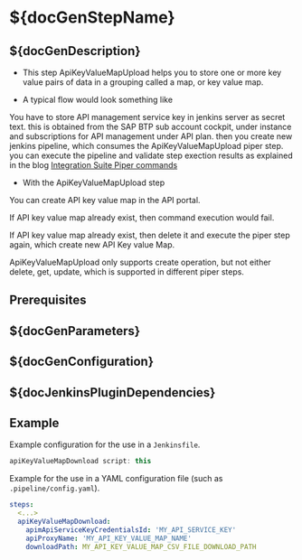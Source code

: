 # ${docGenStepName}

## ${docGenDescription}

* This step ApiKeyValueMapUpload helps you to store one or more key value pairs of data in a grouping called a map, or key value map.

* A typical flow would look something like

You have to store API management service key in jenkins server as secret text. this is obtained from the SAP BTP sub account cockpit, under instance and subscriptions for API management under API plan. then you create new jenkins pipeline, which consumes the ApiKeyValueMapUpload piper step. you can execute the pipeline and validate step exection results as explained in the blog [Integration Suite Piper commands](https://blogs.sap.com/2022/01/05/working-with-integration-suite-piper-commands/)

* With the ApiKeyValueMapUpload step

You can create API key value map in the API portal.

If API key value map already exist, then command execution would fail.

If API key value map already exist, then delete it and execute the piper step again,
which create new API Key value Map.

ApiKeyValueMapUpload only supports create operation, but not either delete, get, update, which is supported in different piper steps.

## Prerequisites

## ${docGenParameters}

## ${docGenConfiguration}

## ${docJenkinsPluginDependencies}

## Example

Example configuration for the use in a `Jenkinsfile`.

```groovy
apiKeyValueMapDownload script: this
```

Example for the use in a YAML configuration file (such as `.pipeline/config.yaml`).

```yaml
steps:
  <...>
  apiKeyValueMapDownload:
    apimApiServiceKeyCredentialsId: 'MY_API_SERVICE_KEY'
    apiProxyName: 'MY_API_KEY_VALUE_MAP_NAME'
    downloadPath: MY_API_KEY_VALUE_MAP_CSV_FILE_DOWNLOAD_PATH
```
